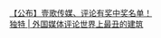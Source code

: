   
[【公布】壹歌传媒、评论有奖中奖名单！](http://www.dianyue.me/archives/373/i0byivxfzubdh1fe/)  
[独特 | 外国媒体评论世界上最丑的建筑](http://www.dianyue.me/archives/777/4cvgu2lka0yeypov/)